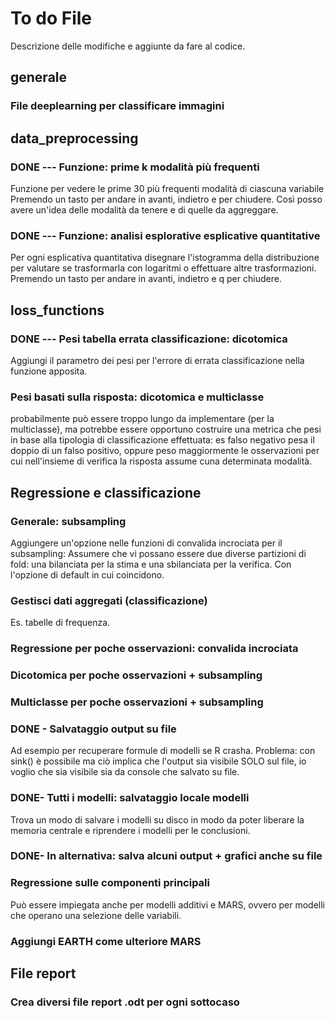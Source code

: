 # To do File

Descrizione delle modifiche e aggiunte da fare al codice.

## generale
### File deeplearning per classificare immagini

## data_preprocessing

### DONE --- Funzione: prime k modalità più frequenti
Funzione per vedere le prime 30 più frequenti modalità di ciascuna variabile 
Premendo un tasto per andare in avanti, indietro e per chiudere.
Così posso avere un'idea delle modalità da tenere e di quelle da aggreggare.


### DONE --- Funzione: analisi esplorative esplicative quantitative
Per ogni esplicativa quantitativa disegnare l'istogramma della distribuzione per valutare se trasformarla con logaritmi o 
effettuare altre trasformazioni.
Premendo un tasto per andare in avanti, indietro e q per chiudere.


## loss_functions

### DONE --- Pesi tabella errata classificazione: dicotomica
Aggiungi il parametro dei pesi per l'errore di errata classificazione nella funzione apposita.

### Pesi basati sulla risposta: dicotomica e multiclasse
probabilmente può essere troppo lungo da implementare (per la multiclasse), ma potrebbe essere opportuno costruire una metrica che pesi in base alla tipologia di classificazione effettuata: es falso negativo pesa il doppio di un falso positivo, oppure peso maggiormente le osservazioni per cui nell'insieme di verifica la risposta assume cuna determinata modalità.


## Regressione e classificazione

### Generale: subsampling
Aggiungere un'opzione nelle funzioni di convalida incrociata per il subsampling:
Assumere che vi possano essere due diverse partizioni di fold: una bilanciata per la stima 
e una sbilanciata per la verifica.
Con l'opzione di default in cui coincidono.

### Gestisci dati aggregati (classificazione)
Es. tabelle di frequenza.

### Regressione per poche osservazioni: convalida incrociata

### Dicotomica per poche osservazioni + subsampling

### Multiclasse per poche osservazioni +  subsampling

### DONE - Salvataggio output su file
Ad esempio per recuperare formule di modelli se R crasha.
Problema: con sink() è possibile ma ciò implica che l'output sia visibile SOLO sul file,
io voglio che sia visibile sia da console che salvato su file.

### DONE-  Tutti i modelli: salvataggio locale modelli
Trova un modo di salvare i modelli su disco in modo da poter liberare la memoria centrale 
e riprendere i modelli per le conclusioni.

### DONE-  In alternativa: salva alcuni output + grafici anche su file


### Regressione sulle componenti principali
Può essere impiegata anche per modelli additivi e MARS, ovvero per modelli che operano una selezione delle variabili.

### Aggiungi EARTH come ulteriore MARS 


## File report

### Crea diversi file report .odt per ogni sottocaso